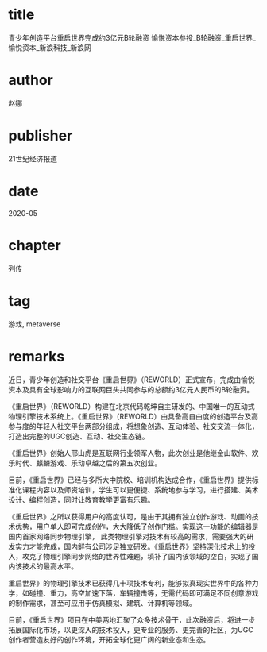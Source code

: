 # title
青少年创造平台重启世界完成约3亿元B轮融资 愉悦资本参投_B轮融资_重启世界_愉悦资本_新浪科技_新浪网

# author
赵娜

# publisher
21世纪经济报道

# date
2020-05

# chapter
列传

# tag
游戏, metaverse

# remarks
近日，青少年创造和社交平台《重启世界》（REWORLD）正式宣布，完成由愉悦资本及具有全球影响力的互联网巨头共同参与的总额约3亿元人民币的B轮融资。

《重启世界》（REWORLD）构建在北京代码乾坤自主研发的、中国唯一的互动式物理引擎技术系统上。《重启世界》（REWORLD）由具备高自由度的创造平台及高参与度的年轻人社交平台两部分组成，将想象创造、互动体验、社交交流一体化，打造出完整的UGC创造、互动、社交生态链。

《重启世界》创始人邢山虎是互联网行业领军人物，此次创业是他继金山软件、欢乐时代、麒麟游戏、乐动卓越之后的第五次创业。

目前，《重启世界》已经与多所大中院校、培训机构达成合作，《重启世界》提供标准化课程内容以及师资培训，学生可以更便捷、系统地参与学习，进行搭建、美术设计、编程创造，同时让教育教学更富有乐趣。

《重启世界》之所以获得用户的高度认可，是由于其拥有独立创作游戏、动画的技术优势，用户单人即可完成创作，大大降低了创作门槛。实现这一功能的编辑器是国内首家网络同步物理引擎， 此类物理引擎对技术有较高的需求，需要强大的研发实力才能完成，国内鲜有公司涉足独立研发。《重启世界》坚持深化技术上的投入，攻克了物理引擎同步网络的世界性难题，填补了国内该领域的空白，实现了国内该技术的最高水平。

重启世界》的物理引擎技术已获得几十项技术专利，能够拟真现实世界中的各种力学，如碰撞、重力，高空加速下落，车辆撞击等，无需代码即可满足不同创意游戏的制作需求，甚至可应用于仿真模拟、建筑、计算机等领域。

目前，《重启世界》项目在中美两地汇聚了众多技术骨干，此次融资后，将进一步拓展国际化市场，以更深入的技术投入，更专业的服务、更完善的社区，为UGC创作者营造友好的创作环境，开拓全球化更广阔的新业态和生态。